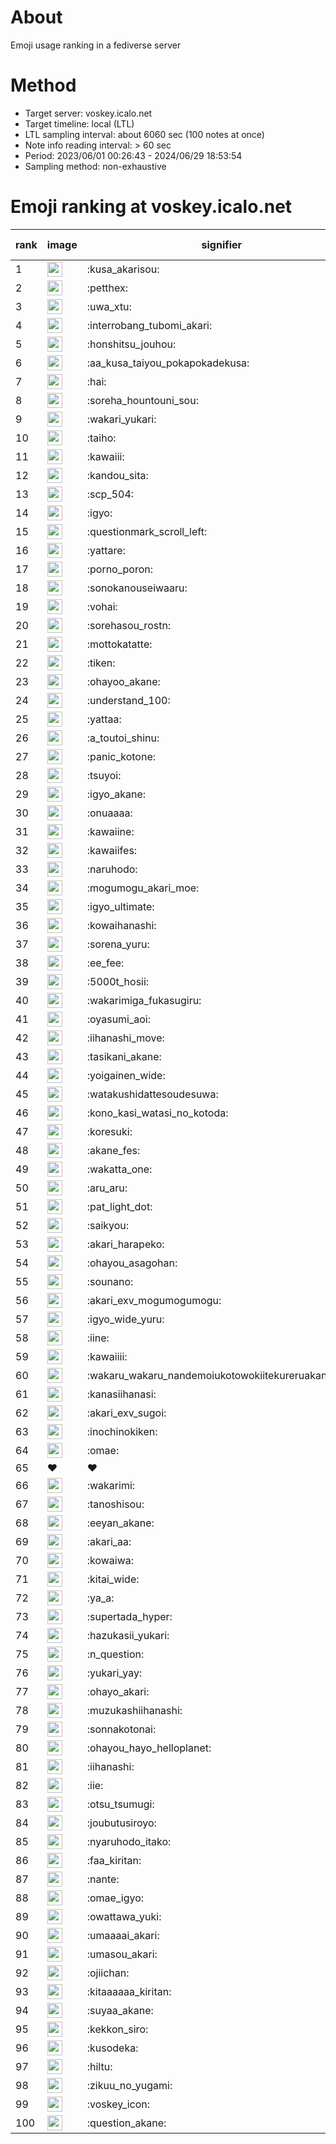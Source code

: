 # About
Emoji usage ranking in a fediverse server

# Method
- Target server: voskey.icalo.net
- Target timeline: local (LTL)
- LTL sampling interval: about 6060 sec (100 notes at once)
- Note info reading interval: > 60 sec
- Period: 2023/06/01 00:26:43 - 2024/06/29 18:53:54 
- Sampling method: non-exhaustive

# Emoji ranking at voskey.icalo.net

|rank|image|signifier|type|frequency score|
|----|----|----|----|----|
|1|<img height="24" src="https://voskey.icalo.net/emoji/kusa_akarisou.webp">|:kusa_akarisou:|custom|28191|
|2|<img height="24" src="https://voskey.icalo.net/emoji/petthex.webp">|:petthex:|custom|19839|
|3|<img height="24" src="https://voskey.icalo.net/emoji/uwa_xtu.webp">|:uwa_xtu:|custom|11615|
|4|<img height="24" src="https://voskey.icalo.net/emoji/interrobang_tubomi_akari.webp">|:interrobang_tubomi_akari:|custom|10384|
|5|<img height="24" src="https://voskey.icalo.net/emoji/honshitsu_jouhou.webp">|:honshitsu_jouhou:|custom|8747|
|6|<img height="24" src="https://voskey.icalo.net/emoji/aa_kusa_taiyou_pokapokadekusa.webp">|:aa_kusa_taiyou_pokapokadekusa:|custom|7755|
|7|<img height="24" src="https://voskey.icalo.net/emoji/hai.webp">|:hai:|custom|7686|
|8|<img height="24" src="https://voskey.icalo.net/emoji/soreha_hountouni_sou.webp">|:soreha_hountouni_sou:|custom|6869|
|9|<img height="24" src="https://voskey.icalo.net/emoji/wakari_yukari.webp">|:wakari_yukari:|custom|6692|
|10|<img height="24" src="https://voskey.icalo.net/emoji/taiho.webp">|:taiho:|custom|6566|
|11|<img height="24" src="https://voskey.icalo.net/emoji/kawaiii.webp">|:kawaiii:|custom|5854|
|12|<img height="24" src="https://voskey.icalo.net/emoji/kandou_sita.webp">|:kandou_sita:|custom|5794|
|13|<img height="24" src="https://voskey.icalo.net/emoji/scp_504.webp">|:scp_504:|custom|5588|
|14|<img height="24" src="https://voskey.icalo.net/emoji/igyo.webp">|:igyo:|custom|4417|
|15|<img height="24" src="https://voskey.icalo.net/emoji/questionmark_scroll_left.webp">|:questionmark_scroll_left:|custom|4298|
|16|<img height="24" src="https://voskey.icalo.net/emoji/yattare.webp">|:yattare:|custom|4276|
|17|<img height="24" src="https://voskey.icalo.net/emoji/porno_poron.webp">|:porno_poron:|custom|4249|
|18|<img height="24" src="https://voskey.icalo.net/emoji/sonokanouseiwaaru.webp">|:sonokanouseiwaaru:|custom|4005|
|19|<img height="24" src="https://voskey.icalo.net/emoji/vohai.webp">|:vohai:|custom|3945|
|20|<img height="24" src="https://voskey.icalo.net/emoji/sorehasou_rostn.webp">|:sorehasou_rostn:|custom|3843|
|21|<img height="24" src="https://voskey.icalo.net/emoji/mottokatatte.webp">|:mottokatatte:|custom|3686|
|22|<img height="24" src="https://voskey.icalo.net/emoji/tiken.webp">|:tiken:|custom|3559|
|23|<img height="24" src="https://voskey.icalo.net/emoji/ohayoo_akane.webp">|:ohayoo_akane:|custom|3547|
|24|<img height="24" src="https://voskey.icalo.net/emoji/understand_100.webp">|:understand_100:|custom|3461|
|25|<img height="24" src="https://voskey.icalo.net/emoji/yattaa.webp">|:yattaa:|custom|3372|
|26|<img height="24" src="https://voskey.icalo.net/emoji/a_toutoi_shinu.webp">|:a_toutoi_shinu:|custom|3145|
|27|<img height="24" src="https://voskey.icalo.net/emoji/panic_kotone.webp">|:panic_kotone:|custom|3057|
|28|<img height="24" src="https://voskey.icalo.net/emoji/tsuyoi.webp">|:tsuyoi:|custom|3051|
|29|<img height="24" src="https://voskey.icalo.net/emoji/igyo_akane.webp">|:igyo_akane:|custom|2956|
|30|<img height="24" src="https://voskey.icalo.net/emoji/onuaaaa.webp">|:onuaaaa:|custom|2950|
|31|<img height="24" src="https://voskey.icalo.net/emoji/kawaiine.webp">|:kawaiine:|custom|2827|
|32|<img height="24" src="https://voskey.icalo.net/emoji/kawaiifes.webp">|:kawaiifes:|custom|2809|
|33|<img height="24" src="https://voskey.icalo.net/emoji/naruhodo.webp">|:naruhodo:|custom|2718|
|34|<img height="24" src="https://voskey.icalo.net/emoji/mogumogu_akari_moe.webp">|:mogumogu_akari_moe:|custom|2695|
|35|<img height="24" src="https://voskey.icalo.net/emoji/igyo_ultimate.webp">|:igyo_ultimate:|custom|2665|
|36|<img height="24" src="https://voskey.icalo.net/emoji/kowaihanashi.webp">|:kowaihanashi:|custom|2656|
|37|<img height="24" src="https://voskey.icalo.net/emoji/sorena_yuru.webp">|:sorena_yuru:|custom|2451|
|38|<img height="24" src="https://voskey.icalo.net/emoji/ee_fee.webp">|:ee_fee:|custom|2413|
|39|<img height="24" src="https://voskey.icalo.net/emoji/5000t_hosii.webp">|:5000t_hosii:|custom|2404|
|40|<img height="24" src="https://voskey.icalo.net/emoji/wakarimiga_fukasugiru.webp">|:wakarimiga_fukasugiru:|custom|2393|
|41|<img height="24" src="https://voskey.icalo.net/emoji/oyasumi_aoi.webp">|:oyasumi_aoi:|custom|2372|
|42|<img height="24" src="https://voskey.icalo.net/emoji/iihanashi_move.webp">|:iihanashi_move:|custom|2334|
|43|<img height="24" src="https://voskey.icalo.net/emoji/tasikani_akane.webp">|:tasikani_akane:|custom|2136|
|44|<img height="24" src="https://voskey.icalo.net/emoji/yoigainen_wide.webp">|:yoigainen_wide:|custom|2119|
|45|<img height="24" src="https://voskey.icalo.net/emoji/watakushidattesoudesuwa.webp">|:watakushidattesoudesuwa:|custom|2064|
|46|<img height="24" src="https://voskey.icalo.net/emoji/kono_kasi_watasi_no_kotoda.webp">|:kono_kasi_watasi_no_kotoda:|custom|2044|
|47|<img height="24" src="https://voskey.icalo.net/emoji/koresuki.webp">|:koresuki:|custom|2021|
|48|<img height="24" src="https://voskey.icalo.net/emoji/akane_fes.webp">|:akane_fes:|custom|2013|
|49|<img height="24" src="https://voskey.icalo.net/emoji/wakatta_one.webp">|:wakatta_one:|custom|2004|
|50|<img height="24" src="https://voskey.icalo.net/emoji/aru_aru.webp">|:aru_aru:|custom|1993|
|51|<img height="24" src="https://voskey.icalo.net/emoji/pat_light_dot.webp">|:pat_light_dot:|custom|1978|
|52|<img height="24" src="https://voskey.icalo.net/emoji/saikyou.webp">|:saikyou:|custom|1902|
|53|<img height="24" src="https://voskey.icalo.net/emoji/akari_harapeko.webp">|:akari_harapeko:|custom|1897|
|54|<img height="24" src="https://voskey.icalo.net/emoji/ohayou_asagohan.webp">|:ohayou_asagohan:|custom|1876|
|55|<img height="24" src="https://voskey.icalo.net/emoji/sounano.webp">|:sounano:|custom|1875|
|56|<img height="24" src="https://voskey.icalo.net/emoji/akari_exv_mogumogumogu.webp">|:akari_exv_mogumogumogu:|custom|1785|
|57|<img height="24" src="https://voskey.icalo.net/emoji/igyo_wide_yuru.webp">|:igyo_wide_yuru:|custom|1765|
|58|<img height="24" src="https://voskey.icalo.net/emoji/iine.webp">|:iine:|custom|1739|
|59|<img height="24" src="https://voskey.icalo.net/emoji/kawaiiii.webp">|:kawaiiii:|custom|1637|
|60|<img height="24" src="https://voskey.icalo.net/emoji/wakaru_wakaru_nandemoiukotowokiitekureruakanetyan.webp">|:wakaru_wakaru_nandemoiukotowokiitekureruakanetyan:|custom|1618|
|61|<img height="24" src="https://voskey.icalo.net/emoji/kanasiihanasi.webp">|:kanasiihanasi:|custom|1614|
|62|<img height="24" src="https://voskey.icalo.net/emoji/akari_exv_sugoi.webp">|:akari_exv_sugoi:|custom|1600|
|63|<img height="24" src="https://voskey.icalo.net/emoji/inochinokiken.webp">|:inochinokiken:|custom|1597|
|64|<img height="24" src="https://voskey.icalo.net/emoji/omae.webp">|:omae:|custom|1547|
|65|❤|❤|unicode|1537|
|66|<img height="24" src="https://voskey.icalo.net/emoji/wakarimi.webp">|:wakarimi:|custom|1536|
|67|<img height="24" src="https://voskey.icalo.net/emoji/tanoshisou.webp">|:tanoshisou:|custom|1531|
|68|<img height="24" src="https://voskey.icalo.net/emoji/eeyan_akane.webp">|:eeyan_akane:|custom|1501|
|69|<img height="24" src="https://voskey.icalo.net/emoji/akari_aa.webp">|:akari_aa:|custom|1500|
|70|<img height="24" src="https://voskey.icalo.net/emoji/kowaiwa.webp">|:kowaiwa:|custom|1467|
|71|<img height="24" src="https://voskey.icalo.net/emoji/kitai_wide.webp">|:kitai_wide:|custom|1454|
|72|<img height="24" src="https://voskey.icalo.net/emoji/ya_a.webp">|:ya_a:|custom|1446|
|73|<img height="24" src="https://voskey.icalo.net/emoji/supertada_hyper.webp">|:supertada_hyper:|custom|1417|
|74|<img height="24" src="https://voskey.icalo.net/emoji/hazukasii_yukari.webp">|:hazukasii_yukari:|custom|1364|
|75|<img height="24" src="https://voskey.icalo.net/emoji/n_question.webp">|:n_question:|custom|1355|
|76|<img height="24" src="https://voskey.icalo.net/emoji/yukari_yay.webp">|:yukari_yay:|custom|1337|
|77|<img height="24" src="https://voskey.icalo.net/emoji/ohayo_akari.webp">|:ohayo_akari:|custom|1332|
|78|<img height="24" src="https://voskey.icalo.net/emoji/muzukashiihanashi.webp">|:muzukashiihanashi:|custom|1315|
|79|<img height="24" src="https://voskey.icalo.net/emoji/sonnakotonai.webp">|:sonnakotonai:|custom|1310|
|80|<img height="24" src="https://voskey.icalo.net/emoji/ohayou_hayo_helloplanet.webp">|:ohayou_hayo_helloplanet:|custom|1296|
|81|<img height="24" src="https://voskey.icalo.net/emoji/iihanashi.webp">|:iihanashi:|custom|1250|
|82|<img height="24" src="https://voskey.icalo.net/emoji/iie.webp">|:iie:|custom|1246|
|83|<img height="24" src="https://voskey.icalo.net/emoji/otsu_tsumugi.webp">|:otsu_tsumugi:|custom|1232|
|84|<img height="24" src="https://voskey.icalo.net/emoji/joubutusiroyo.webp">|:joubutusiroyo:|custom|1221|
|85|<img height="24" src="https://voskey.icalo.net/emoji/nyaruhodo_itako.webp">|:nyaruhodo_itako:|custom|1219|
|86|<img height="24" src="https://voskey.icalo.net/emoji/faa_kiritan.webp">|:faa_kiritan:|custom|1214|
|87|<img height="24" src="https://voskey.icalo.net/emoji/nante.webp">|:nante:|custom|1209|
|88|<img height="24" src="https://voskey.icalo.net/emoji/omae_igyo.webp">|:omae_igyo:|custom|1198|
|89|<img height="24" src="https://voskey.icalo.net/emoji/owattawa_yuki.webp">|:owattawa_yuki:|custom|1191|
|90|<img height="24" src="https://voskey.icalo.net/emoji/umaaaai_akari.webp">|:umaaaai_akari:|custom|1163|
|91|<img height="24" src="https://voskey.icalo.net/emoji/umasou_akari.webp">|:umasou_akari:|custom|1142|
|92|<img height="24" src="https://voskey.icalo.net/emoji/ojiichan.webp">|:ojiichan:|custom|1141|
|93|<img height="24" src="https://voskey.icalo.net/emoji/kitaaaaaa_kiritan.webp">|:kitaaaaaa_kiritan:|custom|1137|
|94|<img height="24" src="https://voskey.icalo.net/emoji/suyaa_akane.webp">|:suyaa_akane:|custom|1127|
|95|<img height="24" src="https://voskey.icalo.net/emoji/kekkon_siro.webp">|:kekkon_siro:|custom|1119|
|96|<img height="24" src="https://voskey.icalo.net/emoji/kusodeka.webp">|:kusodeka:|custom|1119|
|97|<img height="24" src="https://voskey.icalo.net/emoji/hiltu.webp">|:hiltu:|custom|1118|
|98|<img height="24" src="https://voskey.icalo.net/emoji/zikuu_no_yugami.webp">|:zikuu_no_yugami:|custom|1118|
|99|<img height="24" src="https://voskey.icalo.net/emoji/voskey_icon.webp">|:voskey_icon:|custom|1073|
|100|<img height="24" src="https://voskey.icalo.net/emoji/question_akane.webp">|:question_akane:|custom|1065|
